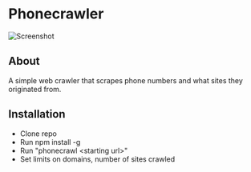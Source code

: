 # Phonecrawler

![Screenshot](http://i.imgur.com/Sc6lwaq.png)
## About
A simple web crawler that scrapes phone numbers and what sites they originated from.

## Installation
* Clone repo
* Run npm install -g 
* Run "phonecrawl \<starting url\>" 
* Set limits on domains, number of sites crawled

